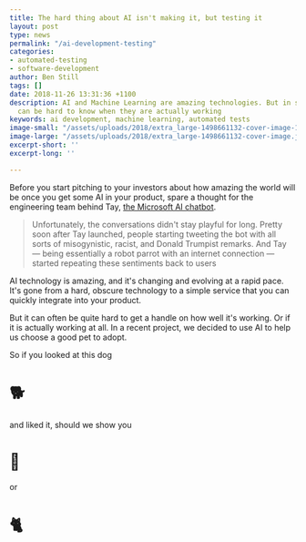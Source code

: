 ```yaml
---
title: The hard thing about AI isn't making it, but testing it
layout: post
type: news
permalink: "/ai-development-testing"
categories:
- automated-testing
- software-development
author: Ben Still
tags: []
date: 2018-11-26 13:31:36 +1100
description: AI and Machine Learning are amazing technologies. But in some cases it
  can be hard to know when they are actually working
keywords: ai development, machine learning, automated tests
image-small: "/assets/uploads/2018/extra_large-1498661132-cover-image-1.jpg"
image-large: "/assets/uploads/2018/extra_large-1498661132-cover-image.jpg"
excerpt-short: ''
excerpt-long: ''

---
```

Before you start pitching to your investors about how amazing the world will be once you get some AI in your product, spare a thought for the engineering team behind Tay, [the Microsoft AI chatbot](https://www.theverge.com/2016/3/24/11297050/tay-microsoft-chatbot-racist). 

> Unfortunately, the conversations didn't stay playful for long. Pretty soon after Tay launched, people starting tweeting the bot with all sorts of misogynistic, racist, and Donald Trumpist remarks. And Tay — being essentially a robot parrot with an internet connection — started repeating these sentiments back to users

AI technology is amazing, and it's changing and evolving at a rapid pace. It's gone from a hard, obscure technology to a simple service that you can quickly integrate into your product. 

But it can often be quite hard to get a handle on how well it's working. Or if it is actually working at all. In a recent project, we decided to use AI to help us choose a good pet to adopt.

So if you looked at this dog 

# 🐕

and liked it, should we show you

# 🐩 

or

# 🐈